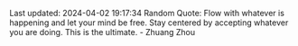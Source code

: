 Last updated: 2024-04-02 19:17:34
Random Quote: Flow with whatever is happening and let your mind be free. Stay centered by accepting whatever you are doing. This is the ultimate. - Zhuang Zhou
